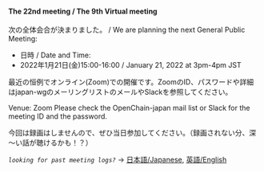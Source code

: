 #### The 22nd meeting / The 9th Virtual meeting

次の全体会合が決まりました。 / We are planning the next General Public Meeting:

- 日時 / Date and Time:
- 2022年1月21日(金)15:00-16:00 /  January 21, 2022 at 3pm-4pm JST

最近の恒例でオンライン(Zoom)での開催です。ZoomのID、パスワードや詳細はjapan-wgのメーリングリストのメールやSlackを参照してください。

Venue: Zoom
  Please check the OpenChain-japan mail list or Slack for the meeting ID and the password.

今回は録画はしませんので、ぜひ当日参加してください。（録画されない分、深～い話が聴けるかも！？）

*`looking for past meeting logs?`* → [日本語/Japanese](https://openchain-project.github.io/OpenChain-JWG/meeting-minutes.html), [英語/English](https://openchain-project.github.io/OpenChain-JWG/meeting-minutes_en.html)  
